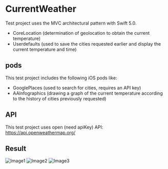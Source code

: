 # CurrentWeather
Test project uses the MVС architectural pattern with Swift 5.0.
  - CoreLocation (determination of geolocation to obtain the current temperature)
  - Userdefaults (used to save the cities requested earlier and display the current temperature and time)
## pods
This test project includes the following iOS pods like:
  - GooglePlaces (used to search for cities, requires an API key)
  - AAInfographics (drawing a graph of the current temperature according to the history of cities previously requested)
## API
This test project uses open (need apiKey) API: https://api.openweathermap.org/

## Result

![Image1](https://github.com/rusellkhx/Images/blob/master/CurrencyWeatherForCity2.png)
![Image2](https://github.com/rusellkhx/Images/blob/master/HistoryWeatherForCity.png)
![Image3](https://github.com/rusellkhx/Images/blob/master/HistoryCurrencyWeatherForCity_funcDelete.png)
